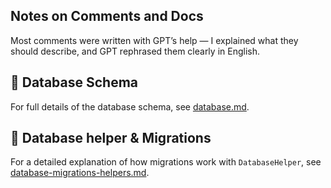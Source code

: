 ## Notes on Comments and Docs

Most comments were written with GPT’s help — I explained what they should describe, and GPT rephrased them clearly in English.

## 📂 Database Schema

For full details of the database schema, see [database.md](./docs/database-config.md).

 
## 📘 Database helper & Migrations

For a detailed explanation of how migrations work with `DatabaseHelper`,
see [database-migrations-helpers.md](./docs/database-migrations-helpers.md).
 